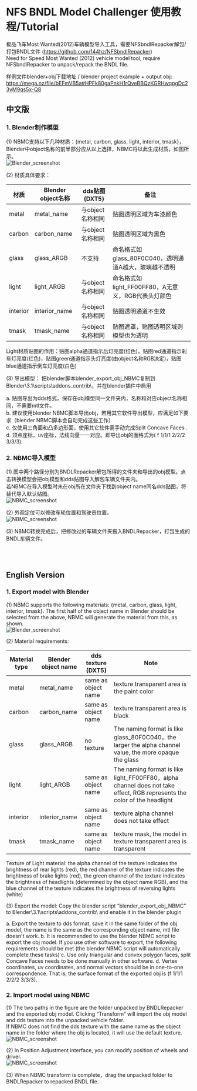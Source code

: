 # NFS BNDL Model Challenger 使用教程/Tutorial

极品飞车Most Wanted(2012)车辆模型导入工具，需要NFSbndlRepacker解包/打包BNDL文件 (https://github.com/144hz/NFSbndlRepacker)  
Need for Speed Most Wanted (2012) vehicle model tool, require NFSbndlRepacker to unpack/repack the BNDL file.

样例文件blender+obj下载地址 / blender project example + output obj:  
https://mega.nz/file/bEFmVB5a#HPFk80gaPnkH1rQveBBQzKGRHwqpgDc23vM9qs5x-Q8

## 中文版

### 1.   Blender制作模型

(1) NBMC支持以下几种材质：{metal, carbon, glass, light, interior, tmask}，Blender中object名称的前半部分应从以上选择，NBMC将以此生成材质，如图所示。  
![Blender_screenshot](https://github.com/144hz/NFSbndlModelChallenger/blob/master/tutorial_images/1.jpg)

(2) 材质具体要求： 

材质 | Blender object名称 | dds贴图(DXT5) | 备注
---------- | -------------------------- | ------------------------- | -----------
metal | metal_name | 与object名称相同 | 贴图透明区域为车漆颜色
carbon | carbon_name | 与object名称相同 | 贴图透明区域为黑色
glass | glass_ARGB | 不支持 | 命名格式如glass_80F0C040，透明通道A越大，玻璃越不透明
light | light_ARGB | 与object名称相同 | 命名格式如light_FF00FF80，A无意义，RGB代表头灯颜色
interior | interior_name | 与object名称相同 | 贴图透明通道不生效
tmask | tmask_name | 与object名称相同 | 贴图遮罩，贴图透明区域则模型也为透明

Light材质贴图的作用：贴图alpha通道指示后灯亮度(红色)，贴图red通道指示刹车灯亮度(红色)，贴图green通道指示头灯亮度(由object名称RGB决定)，贴图blue通道指示倒车灯亮度(白色)

(3) 导出模型： 把blender脚本blender_export_obj_NBMC复制到Blender\3.1\scripts\addons_contrib\，并在blender插件中启用

a.  贴图导出为dds格式，保存在obj模型同一文件夹内，名称和对应object名称相同，不需要mtl文件。  
b.  建议使用blender NBMC脚本导出obj，若用其它软件导出模型，应满足如下要求（blender NBMC脚本会自动完成这些工作）  
c.  仅使用三角面和凸多边形面，使用其它软件需手动完成Split Concave Faces .  
d.  顶点座标，uv座标，法线向量一一对应。即导出obj的面格式为( f  1/1/1 2/2/2 3/3/3).

### 2.   NBMC导入模型

(1) 图中两个路径分别为BNDLRepacker解包所得的文件夹和导出的obj模型。点击转换模型会把obj模型和dds贴图导入解包车辆文件夹内。  
若NBMC在导入模型时未在obj所在文件夹下找到object name同名dds贴图，将替代导入默认贴图。  
![NBMC_screenshot](https://github.com/144hz/NFSbndlModelChallenger/blob/master/tutorial_images/2.jpg)

(2) 外观定位可以修改车轮位置和驾驶员位置。  
![NBMC_screenshot](https://github.com/144hz/NFSbndlModelChallenger/blob/master/tutorial_images/3.jpg)

(3) NBMC转换完成后，把修改过的车辆文件夹拖入BNDLRepacker，打包生成的BNDL车辆文件。

<br><br>

## English Version

### 1.	Export model with Blender
(1)	NBMC supports the following materials: {metal, carbon, glass, light, interior, tmask}. The first half of the object name in Blender should be selected from the above, NBMC will generate the material from this, as shown.  
![Blender_screenshot](https://github.com/144hz/NFSbndlModelChallenger/blob/master/tutorial_images/1.jpg)

(2)	Material requirements: 

Material type | Blender object name | dds texture (DXT5) | Note
---------- | -------------------------- | ------------------------- | -----------
metal | metal_name | same as object name | texture transparent area is the paint color
carbon | carbon_name | same as object name | texture transparent area is black
glass | glass_ARGB | no texture | The naming format is like glass_80F0C040，the larger the alpha channel value, the more opaque the glass
light | light_ARGB | same as object name | The naming format is like light_FF00FF80，alpha channel does not take effect, RGB represents the color of the headlight
interior | interior_name | same as object name | texture alpha channel does not take effect
tmask | tmask_name | same as object name | texture mask, the model in texture transparent area is transparent

Texture of Light material: the alpha channel of the texture indicates the brightness of rear lights (red), the red channel of the texture indicates the brightness of brake lights (red), the green channel of the texture indicates the brightness of headlights (determined by the object name RGB), and the blue channel of the texture indicates the brightness of reversing lights (white)

(3)	Export the model: Copy the blender script “blender_export_obj_NBMC” to Blender\3.1\scripts\addons_contrib\ and enable it in the blender plugin

a.	Export the texture to dds format, save it in the same folder of the obj model, the name is the same as the corresponding object name, mtl file doesn't work.
b.	It is recommended to use the blender NBMC script to export the obj model. If you use other software to export, the following requirements should be met (the blender NBMC script will automatically complete these tasks)
c.	Use only triangular and convex polygon faces, split Concave Faces needs to be done manually in other software.
d.	Vertex coordinates, uv coordinates, and normal vectors should be in one-to-one correspondence. That is, the surface format of the exported obj is (f 1/1/1 2/2/2 3/3/3).

### 2.	Import model using NBMC

(1)	The two paths in the figure are the folder unpacked by BNDLRepacker and the exported obj model. Clicking “Transform” will import the obj model and dds texture into the unpacked vehicle folder.  
If NBMC does not find the dds texture with the same name as the object name in the folder where the obj is located, it will use the default texture.  
![NBMC_screenshot](https://github.com/144hz/NFSbndlModelChallenger/blob/master/tutorial_images/2.jpg)

(2)	In Position Adjustment interface, you can modify position of wheels and driver.  
![NBMC_screenshot](https://github.com/144hz/NFSbndlModelChallenger/blob/master/tutorial_images/3.jpg)

(3)	When NBMC transform is complete，drag the unpacked folder to BNDLRepacker to repacked BNDL file.
